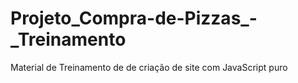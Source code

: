 # Projeto_Compra-de-Pizzas_-_Treinamento
 Material de Treinamento de de criação de site com JavaScript puro
